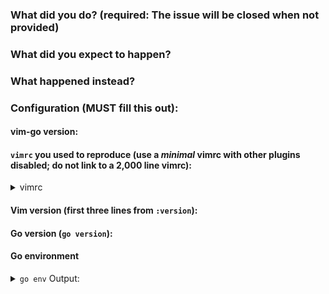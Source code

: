 ### What did you do? (required: The issue will be **closed** when not provided)

<!--
If possible, please provide clear steps for reproducing the problem.
-->

### What did you expect to happen?


### What happened instead?


### Configuration (**MUST** fill this out):

#### vim-go version:

####  `vimrc` you used to reproduce (use a *minimal* vimrc with other plugins disabled; do not link to a 2,000 line vimrc):
<details><summary>vimrc</summary><br><pre>

</pre></details>

#### Vim version (first three lines from `:version`):

####  Go version (`go version`):

#### Go environment
<details><summary><code>go env</code> Output:</summary><br><pre>

</pre></details>
